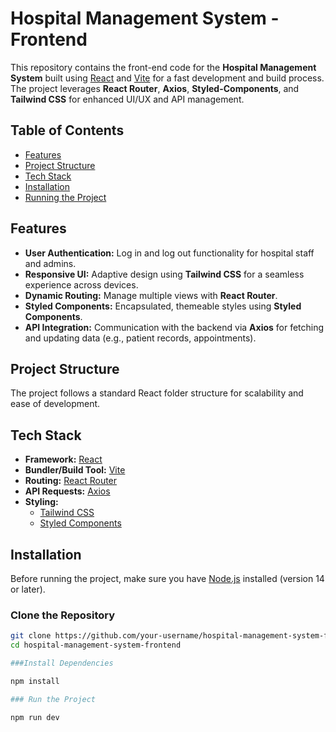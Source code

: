 # Hospital Management System - Frontend

This repository contains the front-end code for the **Hospital Management System** built using [React](https://reactjs.org/) and [Vite](https://vitejs.dev/) for a fast development and build process. The project leverages **React Router**, **Axios**, **Styled-Components**, and **Tailwind CSS** for enhanced UI/UX and API management.

## Table of Contents

- [Features](#features)
- [Project Structure](#project-structure)
- [Tech Stack](#tech-stack)
- [Installation](#installation)
- [Running the Project](#running-the-project)

## Features

- **User Authentication:** Log in and log out functionality for hospital staff and admins.
- **Responsive UI:** Adaptive design using **Tailwind CSS** for a seamless experience across devices.
- **Dynamic Routing:** Manage multiple views with **React Router**.
- **Styled Components:** Encapsulated, themeable styles using **Styled Components**.
- **API Integration:** Communication with the backend via **Axios** for fetching and updating data (e.g., patient records, appointments).

## Project Structure

The project follows a standard React folder structure for scalability and ease of development.
## Tech Stack

- **Framework:** [React](https://reactjs.org/)
- **Bundler/Build Tool:** [Vite](https://vitejs.dev/)
- **Routing:** [React Router](https://reactrouter.com/)
- **API Requests:** [Axios](https://axios-http.com/)
- **Styling:** 
  - [Tailwind CSS](https://tailwindcss.com/)
  - [Styled Components](https://styled-components.com/)
  
## Installation

Before running the project, make sure you have [Node.js](https://nodejs.org/) installed (version 14 or later).

### Clone the Repository

```bash
git clone https://github.com/your-username/hospital-management-system-frontend.git
cd hospital-management-system-frontend

###Install Dependencies

npm install

### Run the Project

npm run dev
